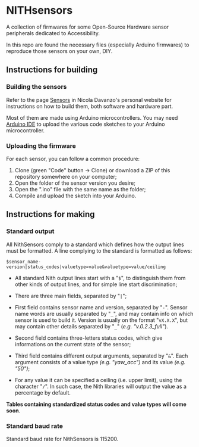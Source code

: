 # NITHsensors

A collection of firmwares for some Open-Source Hardware sensor peripherals dedicated to Accessibility.

In this repo are found the necessary files (especially Arduino firmwares) to reproduce those sensors on your own, DIY.

## Instructions for building

### Building the sensors

Refer to the page [Sensors](https://neeqstock.github.io/sensors/) in Nicola Davanzo's personal website for instructions on how to build them, both software and hardware part.

Most of them are made using Arduino microcontrollers.
You may need [Arduino IDE](https://www.arduino.cc/en/software) to upload the various code sketches to your Arduino microcontroller.

### Uploading the firmware

For each sensor, you can follow a common procedure:

1. Clone (green "Code" button -> Clone) or download a ZIP of this repository somewhere on your computer;
2. Open the folder of the sensor version you desire;
3. Open the ".ino" file with the same name as the folder;
4. Compile and upload the sketch into your Arduino.

## Instructions for making

### Standard output

All NithSensors comply to a standard which defines how the output lines must be formatted. A line complying to the standard is formatted as follows:

``$sensor_name-version|status_codes|valuetype=value&valuetype=value/ceiling``

- All standard Nith output lines start with a "``$``", to distinguish them from other kinds of output lines, and for simple line start discrimination;

- There are three main fields, separated by  "``|``";

- First field contains sensor name and version, separated by "``-``". Sensor name words are usually separated by "``_``", and may contain info on which sensor is used to build it. Version is usually on the format "``vX.X.X``", but may contain other details separated by "``_``"  (*e.g. "v.0.2.3_full"*).

- Second field contains three-letters status codes, which give informations on the current state of the sensor;

- Third field contains different output arguments, separated by "``&``". Each argument consists of a value type *(e.g. "yaw_acc")* and its value *(e.g. "50")*;

- For any value it can be specified a ceiling (i.e. upper limit), using the character "``/``". In such case, the Nith libraries will output the value as a percentage by default. 

**Tables containing standardized status codes and value types will come soon**.

### Standard baud rate

Standard baud rate for NithSensors is 115200.
